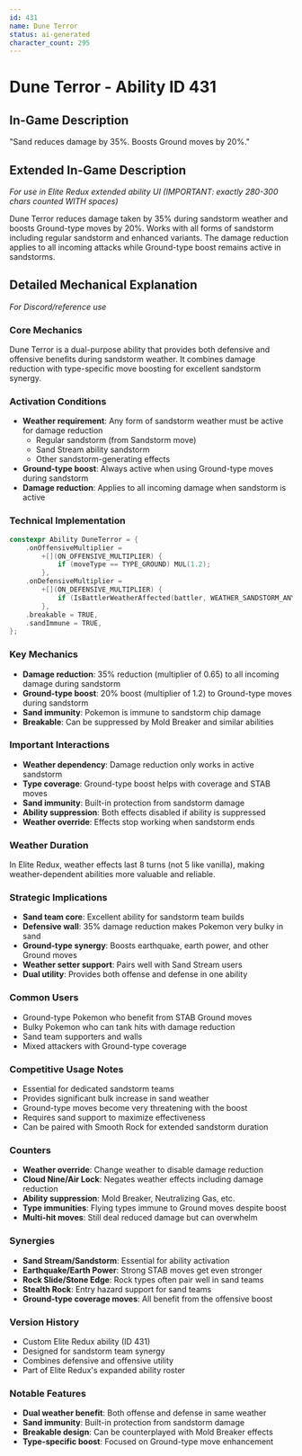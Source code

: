 ```yaml
---
id: 431
name: Dune Terror
status: ai-generated
character_count: 295
---
```


# Dune Terror - Ability ID 431

## In-Game Description
"Sand reduces damage by 35%. Boosts Ground moves by 20%."

## Extended In-Game Description
*For use in Elite Redux extended ability UI (IMPORTANT: exactly 280-300 chars counted WITH spaces)*

Dune Terror reduces damage taken by 35% during sandstorm weather and boosts Ground-type moves by 20%. Works with all forms of sandstorm including regular sandstorm and enhanced variants. The damage reduction applies to all incoming attacks while Ground-type boost remains active in sandstorms.

## Detailed Mechanical Explanation
*For Discord/reference use*

### Core Mechanics
Dune Terror is a dual-purpose ability that provides both defensive and offensive benefits during sandstorm weather. It combines damage reduction with type-specific move boosting for excellent sandstorm synergy.

### Activation Conditions
- **Weather requirement**: Any form of sandstorm weather must be active for damage reduction
  - Regular sandstorm (from Sandstorm move)
  - Sand Stream ability sandstorm
  - Other sandstorm-generating effects
- **Ground-type boost**: Always active when using Ground-type moves during sandstorm
- **Damage reduction**: Applies to all incoming damage when sandstorm is active

### Technical Implementation
```c
constexpr Ability DuneTerror = {
    .onOffensiveMultiplier =
        +[](ON_OFFENSIVE_MULTIPLIER) {
            if (moveType == TYPE_GROUND) MUL(1.2);
        },
    .onDefensiveMultiplier =
        +[](ON_DEFENSIVE_MULTIPLIER) {
            if (IsBattlerWeatherAffected(battler, WEATHER_SANDSTORM_ANY)) MUL(.65);
        },
    .breakable = TRUE,
    .sandImmune = TRUE,
};
```

### Key Mechanics
- **Damage reduction**: 35% reduction (multiplier of 0.65) to all incoming damage during sandstorm
- **Ground-type boost**: 20% boost (multiplier of 1.2) to Ground-type moves during sandstorm
- **Sand immunity**: Pokemon is immune to sandstorm chip damage
- **Breakable**: Can be suppressed by Mold Breaker and similar abilities

### Important Interactions
- **Weather dependency**: Damage reduction only works in active sandstorm
- **Type coverage**: Ground-type boost helps with coverage and STAB moves
- **Sand immunity**: Built-in protection from sandstorm damage
- **Ability suppression**: Both effects disabled if ability is suppressed
- **Weather override**: Effects stop working when sandstorm ends

### Weather Duration
In Elite Redux, weather effects last 8 turns (not 5 like vanilla), making weather-dependent abilities more valuable and reliable.

### Strategic Implications
- **Sand team core**: Excellent ability for sandstorm team builds
- **Defensive wall**: 35% damage reduction makes Pokemon very bulky in sand
- **Ground-type synergy**: Boosts earthquake, earth power, and other Ground moves
- **Weather setter support**: Pairs well with Sand Stream users
- **Dual utility**: Provides both offense and defense in one ability

### Common Users
- Ground-type Pokemon who benefit from STAB Ground moves
- Bulky Pokemon who can tank hits with damage reduction
- Sand team supporters and walls
- Mixed attackers with Ground-type coverage

### Competitive Usage Notes
- Essential for dedicated sandstorm teams
- Provides significant bulk increase in sand weather
- Ground-type moves become very threatening with the boost
- Requires sand support to maximize effectiveness
- Can be paired with Smooth Rock for extended sandstorm duration

### Counters
- **Weather override**: Change weather to disable damage reduction
- **Cloud Nine/Air Lock**: Negates weather effects including damage reduction
- **Ability suppression**: Mold Breaker, Neutralizing Gas, etc.
- **Type immunities**: Flying types immune to Ground moves despite boost
- **Multi-hit moves**: Still deal reduced damage but can overwhelm

### Synergies
- **Sand Stream/Sandstorm**: Essential for ability activation
- **Earthquake/Earth Power**: Strong STAB moves get even stronger
- **Rock Slide/Stone Edge**: Rock types often pair well in sand teams
- **Stealth Rock**: Entry hazard support for sand teams
- **Ground-type coverage moves**: All benefit from the offensive boost

### Version History
- Custom Elite Redux ability (ID 431)
- Designed for sandstorm team synergy
- Combines defensive and offensive utility
- Part of Elite Redux's expanded ability roster

### Notable Features
- **Dual weather benefit**: Both offense and defense in same weather
- **Sand immunity**: Built-in protection from sandstorm damage
- **Breakable design**: Can be counterplayed with Mold Breaker effects
- **Type-specific boost**: Focused on Ground-type move enhancement